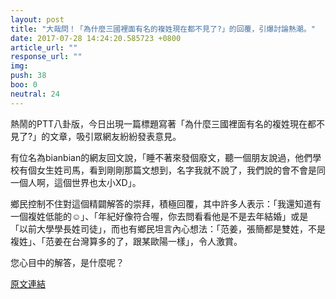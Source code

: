 ```yaml
---
layout: post
title: "大哉問！「為什麼三國裡面有名的複姓現在都不見了?」的回覆，引爆討論熱潮。"
date: 2017-07-28 14:24:20.585723 +0800
article_url: ""
response_url: ""
img: 
push: 38
boo: 0
neutral: 24
---
```


熱鬧的PTT八卦版，今日出現一篇標題寫著「為什麼三國裡面有名的複姓現在都不見了?」的文章，吸引眾網友紛紛發表意見。

有位名為bianbian的網友回文說，「睡不著來發個廢文，聽一個朋友說過，他們學校有個女生姓司馬，看到剛剛那篇文想到，名字我就不說了，我們說的會不會是同一個人啊，這個世界也太小XD」。

鄉民控制不住對這個精闢解答的崇拜，積極回覆，其中許多人表示：「我還知道有一個複姓低能的☺」、「年紀好像符合喔，你去問看看他是不是去年結婚」或是「以前大學學長姓司徒」，而也有鄉民坦言內心想法：「范姜，張簡都是雙姓，不是複姓」、「范姜在台灣算多的了，跟某歐陽一樣」，令人激賞。

您心目中的解答，是什麼呢？

<a href = "https://www.ptt.cc/bbs/Gossiping/M.1501194840.A.8EC.html">原文連結</a>

